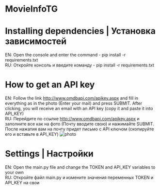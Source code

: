 # MovieInfoTG
# Installing dependencies | Установка зависимостей
EN:
Open the console and enter the command - pip install -r requirements.txt
<br />RU:
Откройте консоль и введите команду - pip install -r requirements.txt
# How to get an API key
EN:
Follow the link http://www.omdbapi.com/apikey.aspx and fill in everything as in the photo (Enter your mail) and press SUBMIT. After clicking, you will receive an email with an API key (copy it and paste it into API_KEY)
<br />RU:
Перейдите по ссылке http://www.omdbapi.com/apikey.aspx и заполните все как на фото (Почту вводите свою) и нажимайте SUBMIT. После нажатия вам на почту придет письмо с API ключом (скопируйте его и вставьте в API_KEY)
![photo](https://i.imgur.com/bc2EkRT.png)
# Settings | Настройки
EN:
Open the main.py file and change the TOKEN and API_KEY variables to your own
<br />RU:
Откройте файл main.py  и измените значения переменных TOKEN и API_KEY на свои
